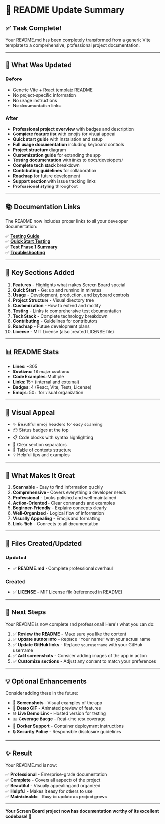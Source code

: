 # 📝 README Update Summary

## ✅ Task Complete!

Your README.md has been completely transformed from a generic Vite template to a comprehensive, professional project documentation.

---

## 🎨 What Was Updated

### Before
- Generic Vite + React template README
- No project-specific information
- No usage instructions
- No documentation links

### After
- **Professional project overview** with badges and description
- **Complete feature list** with emojis for visual appeal
- **Quick start guide** with installation and setup
- **Full usage documentation** including keyboard controls
- **Project structure** diagram
- **Customization guide** for extending the app
- **Testing documentation** with links to docs/developers/
- **Complete tech stack** breakdown
- **Contributing guidelines** for collaboration
- **Roadmap** for future development
- **Support section** with issue tracking links
- **Professional styling** throughout

---

## 📚 Documentation Links

The README now includes proper links to all your developer documentation:

✅ **[Testing Guide](docs/developers/TESTING.md)**  
✅ **[Quick Start Testing](docs/developers/QUICK_START_TESTING.md)**  
✅ **[Test Phase 1 Summary](docs/developers/TEST_PHASE_1_SUMMARY.md)**  
✅ **[Troubleshooting](docs/developers/TROUBLESHOOTING.md)**

---

## 🎯 Key Sections Added

1. **Features** - Highlights what makes Screen Board special
2. **Quick Start** - Get up and running in minutes
3. **Usage** - Development, production, and keyboard controls
4. **Project Structure** - Visual directory tree
5. **Customization** - How to extend and modify
6. **Testing** - Links to comprehensive test documentation
7. **Tech Stack** - Complete technology breakdown
8. **Contributing** - Guidelines for contributors
9. **Roadmap** - Future development plans
10. **License** - MIT License (also created LICENSE file)

---

## 📊 README Stats

- **Lines**: ~305
- **Sections**: 18 major sections
- **Code Examples**: Multiple
- **Links**: 15+ (internal and external)
- **Badges**: 4 (React, Vite, Tests, License)
- **Emojis**: 50+ for visual organization

---

## 🎨 Visual Appeal

- ✨ Beautiful emoji headers for easy scanning
- 📦 Status badges at the top
- 📋 Code blocks with syntax highlighting
- 🎯 Clear section separators
- 📖 Table of contents structure
- 💡 Helpful tips and examples

---

## 🔗 What Makes It Great

1. **Scannable** - Easy to find information quickly
2. **Comprehensive** - Covers everything a developer needs
3. **Professional** - Looks polished and well-maintained
4. **Action-Oriented** - Clear commands and examples
5. **Beginner-Friendly** - Explains concepts clearly
6. **Well-Organized** - Logical flow of information
7. **Visually Appealing** - Emojis and formatting
8. **Link-Rich** - Connects to all documentation

---

## 📁 Files Created/Updated

### Updated
- ✅ **README.md** - Complete professional overhaul

### Created
- ✅ **LICENSE** - MIT License file (referenced in README)

---

## 🚀 Next Steps

Your README is now complete and professional! Here's what you can do:

1. ✅ **Review the README** - Make sure you like the content
2. ✅ **Update author info** - Replace "Your Name" with your actual name
3. ✅ **Update GitHub links** - Replace `yourusername` with your GitHub username
4. ✅ **Add screenshots** - Consider adding images of the app in action
5. ✅ **Customize sections** - Adjust any content to match your preferences

---

## 💡 Optional Enhancements

Consider adding these in the future:

- 📸 **Screenshots** - Visual examples of the app
- 🎥 **Demo GIF** - Animated preview of features
- 🌐 **Live Demo Link** - Hosted version for testing
- 📊 **Coverage Badge** - Real-time test coverage
- 🐳 **Docker Support** - Container deployment instructions
- 🔒 **Security Policy** - Responsible disclosure guidelines

---

## ✨ Result

Your README.md is now:

✅ **Professional** - Enterprise-grade documentation  
✅ **Complete** - Covers all aspects of the project  
✅ **Beautiful** - Visually appealing and organized  
✅ **Helpful** - Makes it easy for others to use  
✅ **Maintainable** - Easy to update as project grows  

---

**Your Screen Board project now has documentation worthy of its excellent codebase!** 🎉


